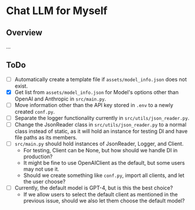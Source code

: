 # Chat LLM for Myself
## Overview
...

## ToDo
- [ ] Automatically create a template file if `assets/model_info.json` does not exist.
- [x] Get list from `assets/model_info.json` for Model's options other than OpenAI and Anthropic in `src/main.py`.
- [ ] Move information other than the API key stored in `.env` to a newly created `conf.py`.
- [ ] Separate the logger functionality currently in `src/utils/json_reader.py`.
- [ ] Change the JsonReader class in `src/utils/json_reader.py` to a normal class instead of static, as it will hold an instance for testing DI and have file paths as its members.
- [ ] `src/main.py` should hold instances of JsonReader, Logger, and Client.
    - For testing, Client can be None, but how should we handle DI in production?
    - It might be fine to use OpenAIClient as the default, but some users may not use it.
    - Should we create something like `conf.py`, import all clients, and let the user choose?
- [ ] Currently, the default model is GPT-4, but is this the best choice?
    - If we allow users to select the default client as mentioned in the previous issue, should we also let them choose the default model?